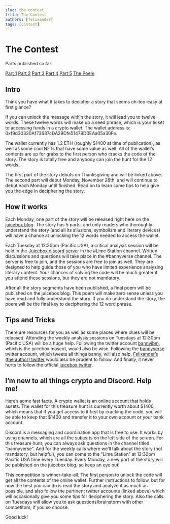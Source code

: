 ```yaml
---
slug: the-contest
title: The Contest
authors: [felixander]
tags: [contest]
---
```


# The Contest

Parts published so far:

[Part 1](https://docs.juicebox.money/misc/the-contest-part-1/) [Part 2](https://docs.juicebox.money/misc/the-contest-part-2/) [Part 3](https://docs.juicebox.money/misc/the-contest-part-3/) [Part 4](https://docs.juicebox.money/misc/the-contest-part-4/) [Part 5](https://docs.juicebox.money/misc/the-contest-part-5/) [The Poem](https://docs.juicebox.money/misc/the-contest-poem/)

## Intro

Think you have what it takes to decipher a story that seems oh-too-easy at first glance?

If you can unlock the message within the story, it will lead you to twelve words. These twelve words will make up a seed phrase, which is your ticket to accessing funds in a crypto wallet. The wallet address is: 0xf9d30330Af73687cDA29Dfe51479D0EAa05a30Fe.

The wallet currently has 1.2 ETH (roughly $1400 at time of publication), as well as some cool NFTs that have some value as well. All of the wallet’s contents are up for grabs to the first person who cracks the code of the story. The story is totally free and anybody can join the hunt for the 12 words.

The first part of the story debuts on Thanksgiving and will be linked above. The second part will debut Monday, November 28th, and will continue to debut each Monday until finished. Read on to learn some tips to help give you the edge in deciphering the story.

## How it works

Each Monday, one part of the story will be released right here on the [juicebox blog](https://docs.juicebox.money/blog). The story has 5 parts, and only readers who thoroughly understand the story (and all its allusions, symbolism and literary devices) will have a chance at unlocking the 12 words needed to access the wallet.

Each Tuesday at 12:30pm (Pacific USA), a critical analysis session will be held in the [Juicebox discord server](https://discord.gg/juicebox) in the #Lime Station channel. Written discussions and questions will take place in the #bannyverse channel. The server is free to join, and the sessions are free to join as well. They are designed to help guide those of you who have limited experience analyzing literary content. Your chances of solving the code will be much greater if you attend these sessions, but they are not mandatory.

After all the story segments have been published, a final poem will be published on the juicebox blog. This poem will make zero sense unless you have read and fully understand the story. If you do understand the story, the poem will be the final key to deciphering the 12 word phrase.

## Tips and Tricks

There are resources for you as well as some places where clues will be released. Attending the weekly analysis sessions on Tuesdays at 12:30pm (Pacific USA) will be a huge help. Following the twitter account [bannyjbm](http://twitter.com/bannyjbm), which is the juicebox mascot, would also be wise. Following the [bannyverse](http://twitter.com/bannyverse) twitter account, which tweets all things banny, will also help. [Felixander’s (the author) twitter](http://twitter.com/realfelixander) would also be prudent to follow. And finally, it never hurts to follow the official [juicebox twitter](http://twitter.com/juiceboxETH).

## I’m new to all things crypto and Discord. Help me!

Here’s some fast facts. A crypto wallet is an online account that holds assets. The wallet for this treasure hunt is currently worth about $1400, which means that if you get access to it first by cracking the code, you will be able to keep that $1400 and transfer it to your own account or your bank account.

Discord is a messaging and coordination app that is free to use. It works by using channels, which are all the subjects on the left side of the screen. For this treasure hunt, you can always ask questions in the channel titled “bannyverse”. And for the weekly calls where we’ll talk about the story (not mandatory, but helpful), you can come to the “Lime Station” at 12:30pm Pacific USA time every Tuesday. Every Monday, a new part of the story will be published on the juicebox blog, so keep an eye out!

This competition is winner-take-all. The first person to unlock the code will get all the contents of the online wallet. Further instructions to follow, but for now the best you can do is read the story and analyze it as much as possible, and also follow the pertinent twitter accounts (linked above) which will occasionally give you some tips for deciphering the story. Also the calls on Tuesdays will allow you to ask questions/brainstorm with other competitors, if you so choose.

Good luck!
